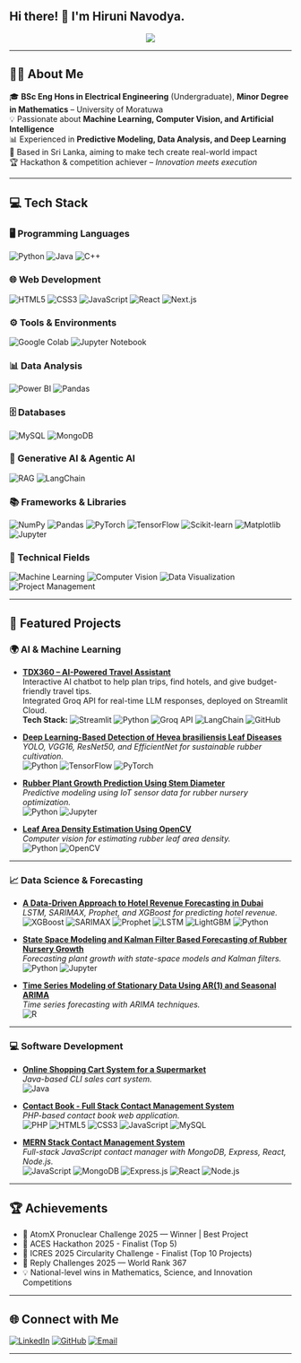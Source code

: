## Hi there! 👋 I'm Hiruni Navodya.


<p align="center">
  <img src="https://readme-typing-svg.herokuapp.com?size=25&color=00FF7F&center=true&vCenter=true&width=500&lines=Hi+there+👋;I'm+Hiruni+Navodya;AI+ML+Enthusiast;Machine+Learning+%7C+Computer+Vision;Passionate+about+Innovation+🚀">
</p>

---

## 👩‍💻 About Me
🎓 **BSc Eng Hons in Electrical Engineering** (Undergraduate), **Minor Degree in Mathematics** – University of Moratuwa  
💡 Passionate about **Machine Learning, Computer Vision, and Artificial Intelligence**  
📊 Experienced in **Predictive Modeling, Data Analysis, and Deep Learning**  
📍 Based in Sri Lanka, aiming to make tech create real-world impact  
🏆 Hackathon & competition achiever – *Innovation meets execution*  

---

## 💻 Tech Stack

### 🖥 Programming Languages
![Python](https://img.shields.io/badge/Python-3776AB?style=flat&logo=python&logoColor=white)
![Java](https://img.shields.io/badge/Java-007396?style=flat&logo=openjdk&logoColor=white)
![C++](https://img.shields.io/badge/C++-00599C?style=flat&logo=cplusplus&logoColor=white)

### 🌐 Web Development
![HTML5](https://img.shields.io/badge/HTML5-E34F26?style=flat&logo=html5&logoColor=white)
![CSS3](https://img.shields.io/badge/CSS3-1572B6?style=flat&logo=css3&logoColor=white)
![JavaScript](https://img.shields.io/badge/JavaScript-F7DF1E?style=flat&logo=javascript&logoColor=black)
![React](https://img.shields.io/badge/React-20232A?style=flat&logo=react&logoColor=61DAFB)
![Next.js](https://img.shields.io/badge/Next.js-000000?style=flat&logo=nextdotjs&logoColor=white)

### ⚙️ Tools & Environments
![Google Colab](https://img.shields.io/badge/Google%20Colab-F9AB00?style=flat&logo=googlecolab&logoColor=white)
![Jupyter Notebook](https://img.shields.io/badge/Jupyter%20Notebook-F37626?style=flat&logo=jupyter&logoColor=white)

### 📊 Data Analysis
![Power BI](https://img.shields.io/badge/Power%20BI-F2C811?style=flat&logo=powerbi&logoColor=black)
![Pandas](https://img.shields.io/badge/Pandas-150458?style=flat&logo=pandas&logoColor=white)

### 🗄 Databases
![MySQL](https://img.shields.io/badge/MySQL-4479A1?style=flat&logo=mysql&logoColor=white)
![MongoDB](https://img.shields.io/badge/MongoDB-4EA94B?style=flat&logo=mongodb&logoColor=white)

### 🤖 Generative AI & Agentic AI
![RAG](https://img.shields.io/badge/RAG%20(Retrieval--Augmented%20Generation)-000000?style=flat&logo=githubcopilot&logoColor=white)
![LangChain](https://img.shields.io/badge/LangChain-000000?style=flat&logo=chainlink&logoColor=white)

### 📚 Frameworks & Libraries
![NumPy](https://img.shields.io/badge/NumPy-013243?style=flat&logo=numpy&logoColor=white)
![Pandas](https://img.shields.io/badge/Pandas-150458?style=flat&logo=pandas&logoColor=white)
![PyTorch](https://img.shields.io/badge/PyTorch-EE4C2C?style=flat&logo=pytorch&logoColor=white)
![TensorFlow](https://img.shields.io/badge/TensorFlow-FF6F00?style=flat&logo=tensorflow&logoColor=white)
![Scikit-learn](https://img.shields.io/badge/Scikit--learn-F7931E?style=flat&logo=scikitlearn&logoColor=white)
![Matplotlib](https://img.shields.io/badge/Matplotlib-ffffff?style=flat&logo=python&logoColor=blue)
![Jupyter](https://img.shields.io/badge/Jupyter-F37626?style=flat&logo=jupyter&logoColor=white)

### 🚀 Technical Fields
![Machine Learning](https://img.shields.io/badge/Machine%20Learning-102230?style=flat&logo=mlflow&logoColor=white)
![Computer Vision](https://img.shields.io/badge/Computer%20Vision-FF6F00?style=flat&logo=opencv&logoColor=white)
![Data Visualization](https://img.shields.io/badge/Data%20Visualization-4285F4?style=flat&logo=googleanalytics&logoColor=white)
![Project Management](https://img.shields.io/badge/Project%20Management-007ACC?style=flat&logo=trello&logoColor=white)


---

## 🚀 Featured Projects

### 🌍 AI & Machine Learning
- **[TDX360 – AI-Powered Travel Assistant](https://github.com/Hiruni2207/-TDX360---Your-Smart-Travel-Planning-Chatbot)**  
  Interactive AI chatbot to help plan trips, find hotels, and give budget-friendly travel tips.  
  Integrated Groq API for real-time LLM responses, deployed on Streamlit Cloud.  
  **Tech Stack:** ![Streamlit](https://img.shields.io/badge/Streamlit-FF4B4B?style=flat&logo=streamlit&logoColor=white) ![Python](https://img.shields.io/badge/Python-3776AB?style=flat&logo=python&logoColor=white) ![Groq API](https://img.shields.io/badge/Groq%20API-FF4B4B?style=flat&logo=api&logoColor=white) ![LangChain](https://img.shields.io/badge/LangChain-000000?style=flat&logo=chainlink&logoColor=white) ![GitHub](https://img.shields.io/badge/GitHub-181717?style=flat&logo=github&logoColor=white)

- **[Deep Learning-Based Detection of Hevea brasiliensis Leaf Diseases](https://github.com/Hiruni2207/Deep-Learning-Based-Detection-of-Hevea-brasiliensis-Leaf-Diseases-for-Sustainable-Cultivation)**  
  *YOLO, VGG16, ResNet50, and EfficientNet for sustainable rubber cultivation.*  
  ![Python](https://img.shields.io/badge/Python-3776AB?style=flat&logo=python&logoColor=white) ![TensorFlow](https://img.shields.io/badge/TensorFlow-FF6F00?style=flat&logo=tensorflow&logoColor=white) ![PyTorch](https://img.shields.io/badge/PyTorch-EE4C2C?style=flat&logo=pytorch&logoColor=white)

- **[Rubber Plant Growth Prediction Using Stem Diameter](https://github.com/Hiruni2207/Rubber-plant-Growth-Prediction-using-stem-diameter)**  
  *Predictive modeling using IoT sensor data for rubber nursery optimization.*  
  ![Python](https://img.shields.io/badge/Python-3776AB?style=flat&logo=python&logoColor=white) ![Jupyter](https://img.shields.io/badge/Jupyter-F37626?style=flat&logo=jupyter&logoColor=white)

- **[Leaf Area Density Estimation Using OpenCV](https://github.com/Hiruni2207/Leaf-Area-Density-Estimation-Using-OpenCV-)**  
  *Computer vision for estimating rubber leaf area density.*  
  ![Python](https://img.shields.io/badge/Python-3776AB?style=flat&logo=python&logoColor=white) ![OpenCV](https://img.shields.io/badge/OpenCV-5C3EE8?style=flat&logo=opencv&logoColor=white)

---

### 📈 Data Science & Forecasting
- **[A Data-Driven Approach to Hotel Revenue Forecasting in Dubai](https://github.com/Hiruni2207/A-Data-Driven-Approach-to-Hotel-Revenue-Forecasting-in-Dubai)**  
  *LSTM, SARIMAX, Prophet, and XGBoost for predicting hotel revenue.*  
  ![XGBoost](https://img.shields.io/badge/XGBoost-FF6600?style=flat&logo=python&logoColor=white) ![SARIMAX](https://img.shields.io/badge/SARIMAX-102230?style=flat&logo=python&logoColor=white) ![Prophet](https://img.shields.io/badge/Facebook%20Prophet-0088CC?style=flat&logo=facebook&logoColor=white) ![LSTM](https://img.shields.io/badge/LSTM-FF6F00?style=flat&logo=keras&logoColor=white) ![LightGBM](https://img.shields.io/badge/LightGBM-005599?style=flat&logo=python&logoColor=white) ![Python](https://img.shields.io/badge/Python-3776AB?style=flat&logo=python&logoColor=white)


- **[State Space Modeling and Kalman Filter Based Forecasting of Rubber Nursery Growth](https://github.com/Hiruni2207/State-Space-Modeling-and-Kalman-Filter-Based-Forecasting-of-Rubber-Nursery-Growth)**  
  *Forecasting plant growth with state-space models and Kalman filters.*  
  ![Python](https://img.shields.io/badge/Python-3776AB?style=flat&logo=python&logoColor=white) ![Jupyter](https://img.shields.io/badge/Jupyter-F37626?style=flat&logo=jupyter&logoColor=white)

- **[Time Series Modeling of Stationary Data Using AR(1) and Seasonal ARIMA](https://github.com/Hiruni2207/Time-Series-Modeling-of-Stationary-Data-Using-AR-1-and-Seasonal-ARIMA-Techniques)**  
  *Time series forecasting with ARIMA techniques.*  
  ![R](https://img.shields.io/badge/R-276DC3?style=flat&logo=r&logoColor=white)

---

### 💻 Software Development
- **[Online Shopping Cart System for a Supermarket](https://github.com/Hiruni2207/Online-Shopping-Cart-System-for-a-Supermarket)**  
  *Java-based CLI sales cart system.*  
  ![Java](https://img.shields.io/badge/Java-007396?style=flat&logo=openjdk&logoColor=white)

- **[Contact Book - Full Stack Contact Management System](https://github.com/Hiruni2207/Contact-Book-Full-Stack-Contact-Management-System)**  
  *PHP-based contact book web application.*  
  ![PHP](https://img.shields.io/badge/PHP-777BB4?style=flat&logo=php&logoColor=white) ![HTML5](https://img.shields.io/badge/HTML5-E34F26?style=flat&logo=html5&logoColor=white) ![CSS3](https://img.shields.io/badge/CSS3-1572B6?style=flat&logo=css3&logoColor=white) ![JavaScript](https://img.shields.io/badge/JavaScript-F7DF1E?style=flat&logo=javascript&logoColor=black) ![MySQL](https://img.shields.io/badge/MySQL-4479A1?style=flat&logo=mysql&logoColor=white)

- **[MERN Stack Contact Management System](https://github.com/Hiruni2207/MERN-Stack-Contact-Management-System)**  
  *Full-stack JavaScript contact manager with MongoDB, Express, React, Node.js.*  
  ![JavaScript](https://img.shields.io/badge/JavaScript-F7DF1E?style=flat&logo=javascript&logoColor=black) ![MongoDB](https://img.shields.io/badge/MongoDB-4EA94B?style=flat&logo=mongodb&logoColor=white) ![Express.js](https://img.shields.io/badge/Express.js-000000?style=flat&logo=express&logoColor=white) ![React](https://img.shields.io/badge/React-20232A?style=flat&logo=react&logoColor=61DAFB) ![Node.js](https://img.shields.io/badge/Node.js-339933?style=flat&logo=nodedotjs&logoColor=white)


---

## 🏆 Achievements
- 🥇 AtomX Pronuclear Challenge 2025 — Winner | Best Project
- 🥈 ACES Hackathon 2025 - Finalist (Top 5) 
- 🌱 ICRES 2025 Circularity Challenge - Finalist (Top 10 Projects)
- 🥈 Reply Challenges 2025 — World Rank 367
- 💡 National-level wins in Mathematics, Science, and Innovation Competitions


---

## 🌐 Connect with Me
[![LinkedIn](https://img.shields.io/badge/LinkedIn-0A66C2?style=flat&logo=linkedin&logoColor=white)](https://www.linkedin.com/in/hiruni-navodya-343090268)
[![GitHub](https://img.shields.io/badge/GitHub-181717?style=flat&logo=github&logoColor=white)](https://github.com/Hiruni2207)
[![Email](https://img.shields.io/badge/Email-D14836?style=flat&logo=gmail&logoColor=white)](mailto:hiruni2207navodya@gmail.com)

---



